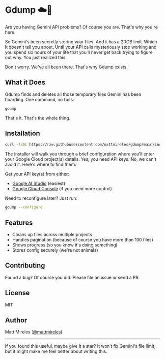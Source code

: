 # Gdump ☁️💩

Are you having Gemini API problems? Of course you are. That's why you're here.

So Gemini's been secretly storing your files. And it has a 20GB limit. Which it doesn't tell you about. Until your API calls mysteriously stop working and you spend six hours of your life that you'll never get back trying to figure out why. You just realized this. 

Don't worry. We've all been there. That's why Gdump exists.

## What it Does

Gdump finds and deletes all those temporary files Gemini has been hoarding. One command, no fuss:

```bash
gdump
```

That's it. That's the whole thing.

## Installation

```bash
curl -fsSL https://raw.githubusercontent.com/mattmireles/gdump/main/install_gdump.sh | bash
```

The installer will walk you through a brief configuration where you'll enter your Google Cloud project(s) details. Yes, you need API keys. No, we can't avoid it. Here's where to find them:

Get your API key(s) from either:

- [Google AI Studio](https://makersuite.google.com/app/apikey) (easiest)
- [Google Cloud Console](https://console.cloud.google.com) (if you need more control)

Need to reconfigure later? Just run:
```bash
gdump --configure
```

## Features

- Cleans up files across multiple projects
- Handles pagination (because of course you have more than 100 files)
- Shows progress (so you know it's doing something)
- Stores config securely (we're not animals)

## Contributing

Found a bug? Of course you did. Please file an issue or send a PR.

## License

MIT

## Author

Matt Mireles ([@mattmireles](https://twitter.com/mattmireles))

---

If you found this useful, maybe give it a star? It won't fix Gemini's file limit, but it might make me feel better about writing this.

